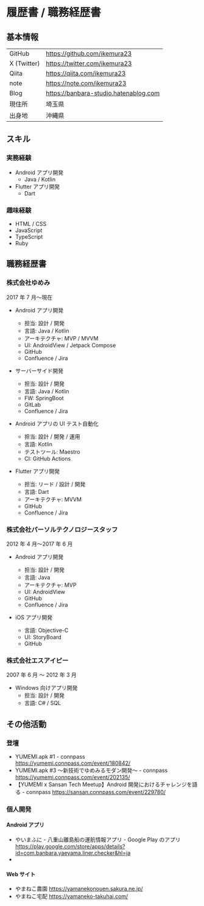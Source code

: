 # 履歴書 / 職務経歴書

## 基本情報

|             |                                       |
| ----------- | ------------------------------------- |
| GitHub      | https://github.com/ikemura23          |
| X (Twitter) | https://twitter.com/ikemura23         |
| Qiita       | https://qiita.com/ikemura23           |
| note        | https://note.com/ikemura23            |
| Blog        | https://banbara-studio.hatenablog.com |
| 現住所      | 埼玉県                                |
| 出身地      | 沖縄県                                |

## スキル

### 実務経験

- Android アプリ開発
  - Java / Kotlin
- Flutter アプリ開発
  - Dart

### 趣味経験

- HTML / CSS
- JavaScript
- TypeScript
- Ruby

## 職務経歴書

### 株式会社ゆめみ

2017 年 7 月〜現在

- Android アプリ開発

  - 担当: 設計 / 開発
  - 言語: Java / Kotlin
  - アーキテクチャ: MVP / MVVM
  - UI: AndroidView / Jetpack Compose
  - GitHub
  - Confluence / Jira

- サーバーサイド開発

  - 担当: 設計 / 開発
  - 言語: Java / Kotlin
  - FW: SpringBoot
  - GitLab
  - Confluence / Jira

- Android アプリの UI テスト自動化

  - 担当: 設計 / 開発 / 運用
  - 言語: Kotlin
  - テストツール: Maestro
  - CI: GitHub Actions

- Flutter アプリ開発
  - 担当: リード / 設計 / 開発
  - 言語: Dart
  - アーキテクチャ: MVVM
  - GitHub
  - Confluence / Jira

### 株式会社パーソルテクノロジースタッフ

2012 年 4 月〜2017 年 6 月

- Android アプリ開発

  - 担当: 設計 / 開発
  - 言語: Java
  - アーキテクチャ: MVP
  - UI: AndroidView
  - GitHub
  - Confluence / Jira

- iOS アプリ開発
  - 言語: Objective-C
  - UI: StoryBoard
  - GitHub

### 株式会社エスアイピー

2007 年 6 月 〜 2012 年 3 月

- Windows 向けアプリ開発
  - 担当: 設計 / 開発
  - 言語: C# / SQL

## その他活動

### 登壇

- YUMEMI.apk #1 - connpass https://yumemi.connpass.com/event/180842/
- YUMEMI.apk #3 ～新技術でゆめみるモダン開発～ - connpass https://yumemi.connpass.com/event/202135/
- 【YUMEMI x Sansan Tech Meetup】Android 開発におけるチャレンジを語る - connpass https://sansan.connpass.com/event/229780/

### 個人開発

#### Android アプリ

- やいまふに - 八重山離島船の運航情報アプリ - Google Play のアプリ https://play.google.com/store/apps/details?id=com.banbara.yaeyama.liner.checker&hl=ja
-

#### Web サイト

- やまねこ農園 https://yamanekonouen.sakura.ne.jp/
- やまねこ宅配 https://yamaneko-takuhai.com/
